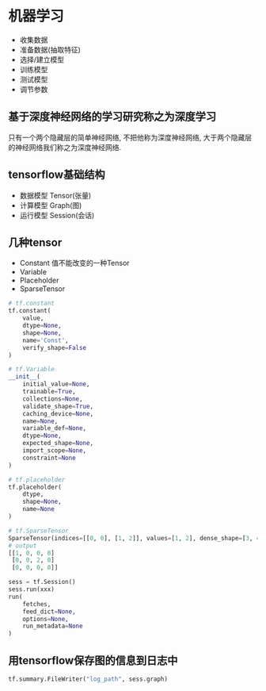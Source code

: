 
# 机器学习

  - 收集数据
  - 准备数据(抽取特征)
  - 选择/建立模型
  - 训练模型
  - 测试模型
  - 调节参数

## 基于深度神经网络的学习研究称之为深度学习
只有一个两个隐藏层的简单神经网络, 不把他称为深度神经网络, 大于两个隐藏层的神经网络我们称之为深度神经网络.

## tensorflow基础结构
  - 数据模型 Tensor(张量)
  - 计算模型 Graph(图)
  - 运行模型 Session(会话)

## 几种tensor
  - Constant 值不能改变的一种Tensor
  - Variable
  - Placeholder
  - SparseTensor

```python
# tf.constant
tf.constant(
    value,
    dtype=None,
    shape=None,
    name='Const',
    verify_shape=False
)

# tf.Variable
__init__(
    initial_value=None,
    trainable=True,
    collections=None,
    validate_shape=True,
    caching_device=None,
    name=None,
    variable_def=None,
    dtype=None,
    expected_shape=None,
    import_scope=None,
    constraint=None
)

# tf.placeholder
tf.placeholder(
    dtype,
    shape=None,
    name=None
)

# tf.SparseTensor
SparseTensor(indices=[[0, 0], [1, 2]], values=[1, 2], dense_shape=[3, 4])
# output
[[1, 0, 0, 0]
 [0, 0, 2, 0]
 [0, 0, 0, 0]]

sess = tf.Session()
sess.run(xxx)
run(
    fetches,
    feed_dict=None,
    options=None,
    run_metadata=None
)
```

## 用tensorflow保存图的信息到日志中
```python
tf.summary.FileWriter("log_path", sess.graph)
```